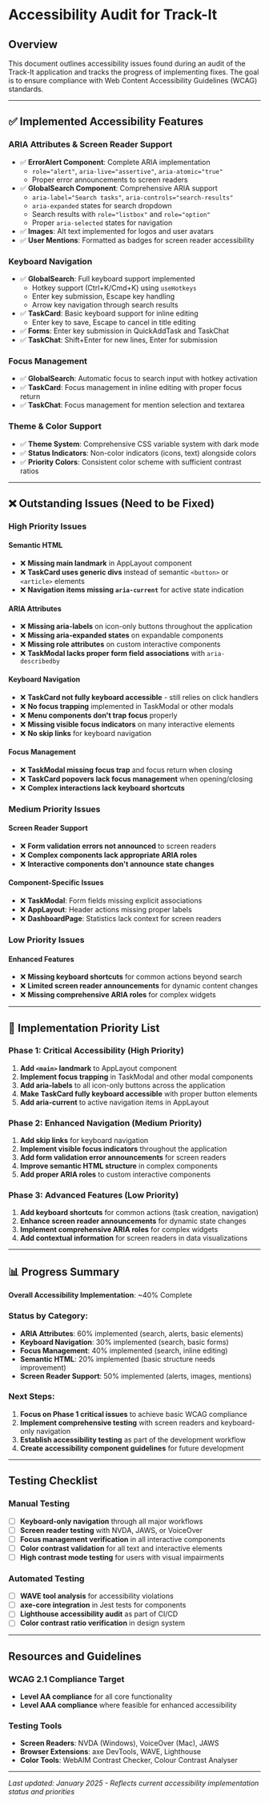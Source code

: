 # Accessibility Audit for Track-It

## Overview
This document outlines accessibility issues found during an audit of the Track-It application and tracks the progress of implementing fixes. The goal is to ensure compliance with Web Content Accessibility Guidelines (WCAG) standards.

---

## ✅ Implemented Accessibility Features

### ARIA Attributes & Screen Reader Support
- ✅ **ErrorAlert Component**: Complete ARIA implementation
  - `role="alert"`, `aria-live="assertive"`, `aria-atomic="true"`
  - Proper error announcements to screen readers
- ✅ **GlobalSearch Component**: Comprehensive ARIA support
  - `aria-label="Search tasks"`, `aria-controls="search-results"`
  - `aria-expanded` states for search dropdown
  - Search results with `role="listbox"` and `role="option"`
  - Proper `aria-selected` states for navigation
- ✅ **Images**: Alt text implemented for logos and user avatars
- ✅ **User Mentions**: Formatted as badges for screen reader accessibility

### Keyboard Navigation
- ✅ **GlobalSearch**: Full keyboard support implemented
  - Hotkey support (Ctrl+K/Cmd+K) using `useHotkeys`
  - Enter key submission, Escape key handling
  - Arrow key navigation through search results
- ✅ **TaskCard**: Basic keyboard support for inline editing
  - Enter key to save, Escape to cancel in title editing
- ✅ **Forms**: Enter key submission in QuickAddTask and TaskChat
- ✅ **TaskChat**: Shift+Enter for new lines, Enter for submission

### Focus Management
- ✅ **GlobalSearch**: Automatic focus to search input with hotkey activation
- ✅ **TaskCard**: Focus management in inline editing with proper focus return
- ✅ **TaskChat**: Focus management for mention selection and textarea

### Theme & Color Support
- ✅ **Theme System**: Comprehensive CSS variable system with dark mode
- ✅ **Status Indicators**: Non-color indicators (icons, text) alongside colors
- ✅ **Priority Colors**: Consistent color scheme with sufficient contrast ratios

---

## ❌ Outstanding Issues (Need to be Fixed)

### High Priority Issues

#### Semantic HTML
- ❌ **Missing main landmark** in AppLayout component
- ❌ **TaskCard uses generic divs** instead of semantic `<button>` or `<article>` elements
- ❌ **Navigation items missing `aria-current`** for active state indication

#### ARIA Attributes
- ❌ **Missing aria-labels** on icon-only buttons throughout the application
- ❌ **Missing aria-expanded states** on expandable components
- ❌ **Missing role attributes** on custom interactive components
- ❌ **TaskModal lacks proper form field associations** with `aria-describedby`

#### Keyboard Navigation
- ❌ **TaskCard not fully keyboard accessible** - still relies on click handlers
- ❌ **No focus trapping** implemented in TaskModal or other modals
- ❌ **Menu components don't trap focus** properly
- ❌ **Missing visible focus indicators** on many interactive elements
- ❌ **No skip links** for keyboard navigation

#### Focus Management
- ❌ **TaskModal missing focus trap** and focus return when closing
- ❌ **TaskCard popovers lack focus management** when opening/closing
- ❌ **Complex interactions lack keyboard shortcuts**

### Medium Priority Issues

#### Screen Reader Support
- ❌ **Form validation errors not announced** to screen readers
- ❌ **Complex components lack appropriate ARIA roles**
- ❌ **Interactive components don't announce state changes**

#### Component-Specific Issues
- ❌ **TaskModal**: Form fields missing explicit associations
- ❌ **AppLayout**: Header actions missing proper labels
- ❌ **DashboardPage**: Statistics lack context for screen readers

### Low Priority Issues

#### Enhanced Features
- ❌ **Missing keyboard shortcuts** for common actions beyond search
- ❌ **Limited screen reader announcements** for dynamic content changes
- ❌ **Missing comprehensive ARIA roles** for complex widgets

---

## 🎯 Implementation Priority List

### Phase 1: Critical Accessibility (High Priority)
1. **Add `<main>` landmark** to AppLayout component
2. **Implement focus trapping** in TaskModal and other modal components
3. **Add aria-labels** to all icon-only buttons across the application
4. **Make TaskCard fully keyboard accessible** with proper button elements
5. **Add aria-current** to active navigation items in AppLayout

### Phase 2: Enhanced Navigation (Medium Priority)
1. **Add skip links** for keyboard navigation
2. **Implement visible focus indicators** throughout the application
3. **Add form validation error announcements** for screen readers
4. **Improve semantic HTML structure** in complex components
5. **Add proper ARIA roles** to custom interactive components

### Phase 3: Advanced Features (Low Priority)
1. **Add keyboard shortcuts** for common actions (task creation, navigation)
2. **Enhance screen reader announcements** for dynamic state changes
3. **Implement comprehensive ARIA roles** for complex widgets
4. **Add contextual information** for screen readers in data visualizations

---

## 📊 Progress Summary

**Overall Accessibility Implementation**: ~40% Complete

### Status by Category:
- **ARIA Attributes**: 60% implemented (search, alerts, basic elements)
- **Keyboard Navigation**: 30% implemented (search, basic forms)
- **Focus Management**: 40% implemented (search, inline editing)
- **Semantic HTML**: 20% implemented (basic structure needs improvement)
- **Screen Reader Support**: 50% implemented (alerts, images, mentions)

### Next Steps:
1. **Focus on Phase 1 critical issues** to achieve basic WCAG compliance
2. **Implement comprehensive testing** with screen readers and keyboard-only navigation
3. **Establish accessibility testing** as part of the development workflow
4. **Create accessibility component guidelines** for future development

---

## Testing Checklist

### Manual Testing
- [ ] **Keyboard-only navigation** through all major workflows
- [ ] **Screen reader testing** with NVDA, JAWS, or VoiceOver
- [ ] **Focus management verification** in all interactive components
- [ ] **Color contrast validation** for all text and interactive elements
- [ ] **High contrast mode testing** for users with visual impairments

### Automated Testing
- [ ] **WAVE tool analysis** for accessibility violations
- [ ] **axe-core integration** in Jest tests for components
- [ ] **Lighthouse accessibility audit** as part of CI/CD
- [ ] **Color contrast ratio verification** in design system

---

## Resources and Guidelines

### WCAG 2.1 Compliance Target
- **Level AA compliance** for all core functionality
- **Level AAA compliance** where feasible for enhanced accessibility

### Testing Tools
- **Screen Readers**: NVDA (Windows), VoiceOver (Mac), JAWS
- **Browser Extensions**: axe DevTools, WAVE, Lighthouse
- **Color Tools**: WebAIM Contrast Checker, Colour Contrast Analyser

---

*Last updated: January 2025 - Reflects current accessibility implementation status and priorities*